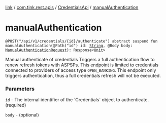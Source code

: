 [link](../../index.md) / [com.tink.rest.apis](../index.md) / [CredentialsApi](index.md) / [manualAuthentication](./manual-authentication.md)

# manualAuthentication

`@POST("/api/v1/credentials/{id}/authenticate") abstract suspend fun manualAuthentication(@Path("id") id: `[`String`](https://kotlinlang.org/api/latest/jvm/stdlib/kotlin/-string/index.html)`, @Body body: `[`ManualAuthenticationRequest`](../../com.tink.rest.models/-manual-authentication-request/index.md)`): Response<`[`Unit`](https://kotlinlang.org/api/latest/jvm/stdlib/kotlin/-unit/index.html)`>`

Manual authenticate of credentials
Triggers a full authentication flow to renew refresh tokens with ASPSPs. This endpoint is limited to credentials connected to providers of access type `OPEN_BANKING`. This endpoint only triggers authentication, thus a full credentials refresh will not be executed.

### Parameters

`id` - The internal identifier of the &#x60;Credentials&#x60; object to authenticate. (required)

`body` - (optional)